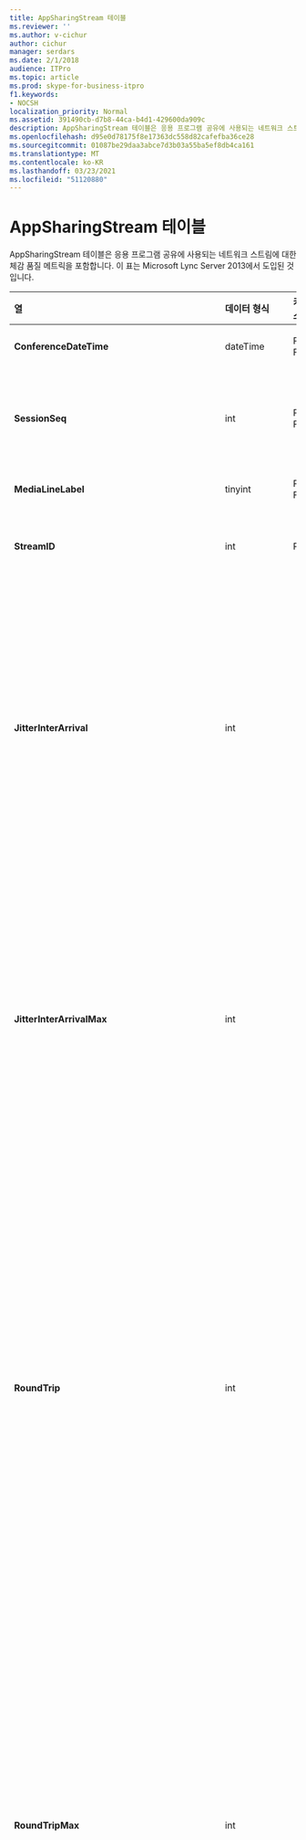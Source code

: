 ```yaml
---
title: AppSharingStream 테이블
ms.reviewer: ''
ms.author: v-cichur
author: cichur
manager: serdars
ms.date: 2/1/2018
audience: ITPro
ms.topic: article
ms.prod: skype-for-business-itpro
f1.keywords:
- NOCSH
localization_priority: Normal
ms.assetid: 391490cb-d7b8-44ca-b4d1-429600da909c
description: AppSharingStream 테이블은 응용 프로그램 공유에 사용되는 네트워크 스트림에 대한 체감 품질 메트릭을 포함합니다. 이 표는 Microsoft Lync Server 2013에서 도입된 것입니다.
ms.openlocfilehash: d95e0d78175f8e17363dc558d82cafefba36ce28
ms.sourcegitcommit: 01087be29daa3abce7d3b03a55ba5ef8db4ca161
ms.translationtype: MT
ms.contentlocale: ko-KR
ms.lasthandoff: 03/23/2021
ms.locfileid: "51120880"
---
```

# <a name="appsharingstream-table"></a>AppSharingStream 테이블
 
AppSharingStream 테이블은 응용 프로그램 공유에 사용되는 네트워크 스트림에 대한 체감 품질 메트릭을 포함합니다. 이 표는 Microsoft Lync Server 2013에서 도입된 것입니다.
  
|**열**|**데이터 형식**|**키/인덱스**|**세부 정보**|
|:-----|:-----|:-----|:-----|
|**ConferenceDateTime** <br/> |dateTime  <br/> |Primary, Foreign  <br/> |세션이 시작된 날짜 및 시간입니다.  <br/> |
|**SessionSeq** <br/> |int  <br/> |Primary, Foreign  <br/> |같은 날짜와 시간에 시작된 세션을 구분하는 데 사용되는 순차 식별자입니다.  <br/> |
|**MediaLineLabel** <br/> |tinyint  <br/> |Primary, Foreign  <br/> | [MediaLine 테이블을 참조합니다.](./medialine-0.md) <br/> |
|**StreamID** <br/> |int  <br/> |Primary  <br/> |응용 프로그램 공유 스트림의 고유 식별자입니다.  <br/> |
|**JitterInterArrival** <br/> |int  <br/> ||RTP 패킷 도착 시간 사이에 발견된 평균 지터입니다. 지터는 통화 신호가 "뒤섞인 정도"를 나타냅니다. 일반적으로 정체 현상, 미디어 서버 과부하 등의 경우에는 지터 값이 높게 발생하며 이로 인해 오디오가 왜곡되거나 끊깁니다.  <br/> |
|**JitterInterArrivalMax** <br/> |int  <br/> ||RTP 패킷 도착 시간 사이에 발견된 최대 지터입니다. 지터는 통화 신호가 "뒤섞인 정도"를 나타냅니다. 일반적으로 정체 현상, 미디어 서버 과부하 등의 경우에는 지터 값이 높게 발생하며 이로 인해 오디오가 왜곡되거나 끊깁니다.  <br/> |
|**RoundTrip** <br/> |int  <br/> ||RTP(Real-time Transport Protocol) 패킷이 다른 끝점으로 이동한 후 다시 돌아오는 데 걸리는 평균 시간(밀리초)입니다. 적정 품질의 왕복 시간은 약 200밀리초 미만 정도로 간주됩니다.  <br/> 국제 통화 라우팅, 잘못된 라우팅 구성 또는 미디어 서버 과부하 등으로 인해 왕복 값이 높게 발생할 수 있습니다. 왕복 시간이 높으면 양방향 실시간 오디오 대화가 어려워집니다.  <br/> |
|**RoundTripMax** <br/> |int  <br/> ||실시간 전송 프로토콜 패킷이 다른 끝점으로 이동한 후 다시 돌아오는 데 걸리는 최대 시간(밀리초)입니다. 적정 품질의 왕복 시간은 약 200밀리초 미만 정도로 간주됩니다.  <br/> 국제 통화 라우팅, 잘못된 라우팅 구성 또는 미디어 서버 과부하 등으로 인해 왕복 값이 높게 발생할 수 있습니다. 왕복 시간이 높으면 양방향 실시간 오디오 대화가 어려워집니다.  <br/> |
|**PacketLossRate** <br/> |float  <br/> ||RTP(Real-time Transport Protocol) 패킷 손실의 평균 비율입니다. 패킷 손실은 RTP 패킷, 인터넷을 통한 오디오 및 비디오 전송을 위해 사용되는 프로토콜인 RTP 패킷이 해당 목적지에 도달하지 못했을 때 발생합니다. 정체 현상, 대역폭 부족, 무선 통화 정체 또는 간섭, 미디어 서버의 과부하 등의 경우에는 손실률이 높게 나타날 수 있습니다. 패킷 손실률이 높으면 오디오가 왜곡되거나 끊깁니다.  <br/> |
|**PacketLossRateMax** <br/> |float  <br/> ||RTP(Real-time Transport Protocol) 패킷 손실의 최대 비율입니다. 패킷 손실은 RTP 패킷, 인터넷을 통한 오디오 및 비디오 전송을 위해 사용되는 프로토콜인 RTP 패킷이 해당 목적지에 도달하지 못했을 때 발생합니다. 정체 현상, 대역폭 부족, 무선 통화 정체 또는 간섭, 미디어 서버의 과부하 등의 경우에는 손실률이 높게 나타날 수 있습니다. 패킷 손실률이 높으면 오디오가 왜곡되거나 끊깁니다.  <br/> |
|**PacketUtilization** <br/> |int  <br/> ||보낸 패킷의 수입니다.  <br/> |
|**BandwidthEst** <br/> |int  <br/> ||세션 종료 시 사용 가능한 예상 단방향 대역폭입니다. 초당 비트 수로 보고됩니다.  <br/> |
|**AppSharingPayloadDescription** <br/> |int  <br/> ||응용 프로그램 공유 페이로드의 설명입니다.  <br/> |
|**RelativeOneWayTotal** <br/> |float  <br/> ||총 단방향 대기 시간입니다. 상대 단방향 대기 시간이 클라이언트와 서버 간의 지연을 측정합니다.  <br/> |
|**RelativeOneWayAverage** <br/> |float  <br/> ||평균 단방향 대기 시간입니다. 상대 단방향 대기 시간이 클라이언트와 서버 간의 지연을 측정합니다.  <br/> |
|**RelativeOneWayMax** <br/> |float  <br/> ||최대 단방향 대기 시간입니다. 상대 단방향 대기 시간이 클라이언트와 서버 간의 지연을 측정합니다.  <br/> |
|**RelativeOneWayBurstOccurrences** <br/> |int  <br/> ||총 단방향 버스트 발생 수입니다. "버스트" 전송은 데이터가 불안정한 스트림이 아니라 예측 불가능한 버스트로 흐르는 전송입니다. 이 메트릭은 클라이언트와 서버 간의 데이터 흐름을 측정합니다.  <br/> |
|**RelativeOneWayBurstDensity** <br/> |float  <br/> ||총 단방향 버스트 밀도입니다. "버스트" 전송은 데이터가 불안정한 스트림이 아니라 예측 불가능한 버스트로 흐르는 전송입니다. 이 메트릭은 클라이언트와 서버 간의 데이터 흐름을 측정합니다.  <br/> |
|**RelativeOneWayBurstDuration** <br/> |float  <br/> ||총 단방향 버스트 기간입니다. "버스트" 전송은 데이터가 불안정한 스트림이 아니라 예측 불가능한 버스트로 흐르는 전송입니다. 이 메트릭은 클라이언트와 서버 간의 데이터 흐름을 측정합니다.  <br/> |
|**RelativeOneWayGapOccurrences** <br/> |int  <br/> ||총 단도 갭 발생 수입니다. "버스트" 전송은 데이터가 불안정한 스트림이 아니라 예측 불가능한 버스트로 흐르는 전송입니다. 간격은 이러한 버스트 간의 지연을 나타냅니다. 이 메트릭은 클라이언트와 서버 간의 데이터 흐름을 측정합니다.  <br/> |
|**RelativeOneWayGapDensity** <br/> |float  <br/> ||총 단도 갭 밀도입니다. "버스트" 전송은 데이터가 불안정한 스트림이 아니라 예측 불가능한 버스트로 흐르는 전송입니다. 간격은 이러한 버스트 간의 지연을 나타냅니다. 이 메트릭은 클라이언트와 서버 간의 데이터 흐름을 측정합니다.  <br/> |
|**RelativeOneWayGapDuration** <br/> |float  <br/> ||총 단도 갭 기간입니다. "버스트" 전송은 데이터가 불안정한 스트림이 아니라 예측 불가능한 버스트로 흐르는 전송입니다. 간격은 이러한 버스트 간의 지연을 나타냅니다. 이 메트릭은 클라이언트와 서버 간의 데이터 흐름을 측정합니다.  <br/> |
|**ApplicationSharingType** <br/> |varChar(256)  <br/> ||응용 프로그램 역할(공유자 또는 보기 권한자) 및 콘텐츠 형식입니다.  <br/> |
|**RDPTileProcessingLatencyTotal** <br/> |float  <br/> ||RDP(원격 데스크톱 프로토콜) 타일의 총 처리 시간입니다. 총 시간 값이 크면 보기 환경에서 지연 시간이 길어집니다.  <br/> |
|**RDPTileProcessingLatencyAverage** <br/> |float  <br/> ||RDP(원격 데스크톱 프로토콜) 타일의 평균 처리 시간입니다. 총 시간 값이 크면 보기 환경에서 지연 시간이 길어집니다.  <br/> |
|**RDPTileProcessingLatencyMax** <br/> |float  <br/> ||RDP(원격 데스크톱 프로토콜) 타일의 최대 처리 시간입니다. 총 시간 값이 크면 보기 환경에서 지연 시간이 길어집니다.  <br/> |
|**RDPTileProcessingLatencyBurstOccurrences** <br/> |int  <br/> ||RDP(원격 데스크톱 프로토콜) 타일의 버스트 발생 수입니다. "버스트" 전송은 데이터가 불안정한 스트림이 아니라 예측 불가능한 버스트로 흐르는 전송입니다.  <br/> |
|**RDPTileProcessingLatencyBurstDensity** <br/> |float  <br/> ||RDP(원격 데스크톱 프로토콜) 타일의 버스트 밀도입니다. "버스트" 전송은 데이터가 불안정한 스트림이 아니라 예측 불가능한 버스트로 흐르는 전송입니다.  <br/> |
|**RDPTileProcessingLatencyBurstDuration** <br/> |float  <br/> ||RDP(원격 데스크톱 프로토콜) 타일의 버스트 기간입니다. "버스트" 전송은 데이터가 불안정한 스트림이 아니라 예측 불가능한 버스트로 흐르는 전송입니다.  <br/> |
|**RDPTileProcessingLatencyGapOccurrences** <br/> |int  <br/> ||RDP(원격 데스크톱 프로토콜) 타일의 갭 발생 수입니다.  <br/> |
|**RDPTileProcessingLatencyGapDensity** <br/> |float  <br/> ||RDP(원격 데스크톱 프로토콜) 타일의 처리 시간 갭 밀도입니다. 갭 밀도가 낮으면 보기 환경 성능이 향상됩니다.  <br/> |
|**RDPTileProcessingLatencyGapDuration** <br/> |float  <br/> ||RDP(원격 데스크톱 프로토콜) 타일의 처리 시간 갭 기간입니다. 갭 기간이 짧으면 보기 환경 성능이 향상됩니다.  <br/> |
|**CaptureTileRateTotal** <br/> |float  <br/> ||캡처된 타일의 총 속도(초당 타일 수)입니다.  <br/> |
|**CaptureTileRateAverage** <br/> |float  <br/> ||캡처된 타일의 평균 속도(초당 타일 수)입니다.  <br/> |
|**CaptureTileRateMax** <br/> |float  <br/> ||캡처된 타일의 최대 속도(초당 타일 수)입니다.  <br/> |
|**CaptureTileRateBurstOccurrences** <br/> |int  <br/> ||캡처된 타일 속도의 버스트 발생 수(초당 타일 수)입니다.  <br/> |
|**CaptureTileRateBurstDensity** <br/> |float  <br/> ||캡처된 타일 속도의 버스트 밀도(초당 타일 수)입니다.  <br/> |
|**CaptureTileRateBurstDuration** <br/> |float  <br/> ||캡처된 타일 속도의 버스트 기간(초당 타일 수)입니다.  <br/> |
|**CaptureTileRateGapOccurrences** <br/> |int  <br/> ||캡처된 타일 속도의 갭 발생 수(초당 타일 수)입니다.  <br/> |
|**CaptureTileRateGapDensity** <br/> |float  <br/> ||캡처된 타일 속도의 갭 밀도(초당 타일 수)입니다.  <br/> |
|**CaptureTileRateGapDuration** <br/> |float  <br/> ||캡처된 타일 속도의 갭 기간(초당 타일 수)입니다.  <br/> |
|**SpoiledTilePercentTotal** <br/> |float  <br/> ||보기 권한자에게 전송되지 않았으며 삭제되어 새 콘텐츠로 덮어쓰기된 콘텐츠의 총 비율입니다.  <br/> |
|**SpoiledTilePercentAverage** <br/> |float  <br/> ||보기 권한자에게 전송되지 않았으며 삭제되어 새 콘텐츠로 덮어쓰기된 콘텐츠의 평균 비율입니다.  <br/> |
|**SpoiledTilePercentMax** <br/> |float  <br/> ||보기 권한자에게 전송되지 않았으며 삭제되어 새 콘텐츠로 덮어쓰기된 콘텐츠의 최대 비율입니다.  <br/> |
|**SpoiledTilePercentBurstOccurrences** <br/> |int  <br/> ||보기 권한자에게 전송되지 않았으며 삭제되어 새 콘텐츠로 덮어쓰기된 콘텐츠에 대한 버스트 발생 수입니다.  <br/> |
|**SpoiledTilePercentBurstDensity** <br/> |float  <br/> ||보기 권한자에게 전송되지 않았으며 삭제되어 새 콘텐츠로 덮어쓰기된 콘텐츠에 대한 버스트 밀도입니다.  <br/> |
|**SpoiledTilePercentBurstDuration** <br/> |float  <br/> ||보기 권한자에게 전송되지 않았으며 삭제되어 새 콘텐츠로 덮어쓰기된 콘텐츠에 대한 버스트 기간입니다.  <br/> |
|**SpoiledTilePercentGapOccurrences** <br/> |int  <br/> ||보기 권한자에게 전송되지 않았으며 삭제되어 새 콘텐츠로 덮어쓰기된 콘텐츠에 대한 갭 발생 수입니다.  <br/> |
|**SpoiledTilePercentGapDensity** <br/> |float  <br/> ||보기 권한자에게 전송되지 않았으며 삭제되어 새 콘텐츠로 덮어쓰기된 콘텐츠에 대한 갭 밀도입니다.  <br/> |
|**SpoiledTilePercentGapDuration** <br/> |float  <br/> ||보기 권한자에게 전송되지 않았으며 삭제되어 새 콘텐츠로 덮어쓰기된 콘텐츠에 대한 갭 기간입니다.  <br/> |
|**ScrapingFrameRateTotal** <br/> |float  <br/> ||그래픽 원본에서 스크랩된 총 프레임 수입니다.  <br/> |
|**ScrapingFrameRateAverage** <br/> |float  <br/> ||그래픽 원본에서 스크랩된 평균 프레임 수입니다.  <br/> |
|**ScrapingFrameRateMax** <br/> |float  <br/> ||그래픽 원본에서 스크랩된 최대 프레임 수입니다.  <br/> |
|**ScrapingFrameRateBurstOccurrences** <br/> |int  <br/> ||그래픽 원본에서 스크랩된 프레임의 버스트 발생 수입니다.  <br/> |
|**ScrapingFrameRateBurstDensity** <br/> |float  <br/> ||그래픽 원본에서 스크랩된 프레임의 버스트 밀도입니다.  <br/> |
|**ScrapingFrameRateBurstDuration** <br/> |float  <br/> ||그래픽 원본에서 스크랩된 프레임의 버스트 기간입니다.  <br/> |
|**ScrapingFrameRateGapOccurrences** <br/> |int  <br/> ||그래픽 원본에서 스크랩된 프레임의 갭 발생 수입니다.  <br/> |
|**ScrapingFrameRateGapDensity** <br/> |float  <br/> ||그래픽 원본에서 스크랩된 프레임의 갭 밀도입니다.  <br/> |
|**ScrapingFrameRateGapDuration** <br/> |float  <br/> ||그래픽 원본에서 스크랩된 프레임의 갭 기간입니다.  <br/> |
|**IncomingTileRateTotal** <br/> |float  <br/> ||보기 권한자가 받은 총 들어오는 프레임 속도입니다.  <br/> |
|**IncomingTileRateAverage** <br/> |float  <br/> ||보기 권한자가 받은 평균 들어오는 프레임 속도입니다.  <br/> |
|**IncomingTileRateMax** <br/> |float  <br/> ||보기 권한자가 받은 최대 들어오는 타일 속도입니다.  <br/> |
|**IncomingTileRateBurstOccurrences** <br/> |int  <br/> ||보기 권한자가 받은 들어오는 타일 속도의 버스트 발생 수입니다.  <br/> |
|**IncomingTileRateBurstDensity** <br/> |float  <br/> ||보기 권한자가 받은 들어오는 타일 속도의 버스트 밀도입니다.  <br/> |
|**IncomingTileRateBurstDuration** <br/> |float  <br/> ||보기 권한자가 받은 들어오는 타일 속도의 버스트 기간입니다.  <br/> |
|**IncomingTileRateGapOccurrences** <br/> |int  <br/> ||보기 권한자가 받은 들어오는 타일 속도의 갭 발생 수입니다.  <br/> |
|**IncomingTileRateGapDensity** <br/> |float  <br/> ||보기 권한자가 받은 들어오는 타일 속도의 갭 밀도입니다.  <br/> |
|**IncomingTileRateGapDuration** <br/> |float  <br/> ||보기 권한자가 받은 들어오는 타일 속도의 갭 기간입니다.  <br/> |
|**IncomingFrameRateTotal** <br/> |float  <br/> ||보기 권한자가 받은 총 들어오는 프레임 속도입니다.  <br/> |
|**IncomingFrameRateAverage** <br/> |float  <br/> ||보기 권한자가 받은 평균 들어오는 프레임 속도입니다.  <br/> |
|**IncomingFrameRateMax** <br/> |float  <br/> ||보기 권한자가 받은 최대 들어오는 프레임 속도입니다.  <br/> |
|**IncomingFrameRateBurstOccurrences** <br/> |int  <br/> ||보기 권한자가 받은 들어오는 프레임 속도의 버스트 발생 수입니다.  <br/> |
|**IncomingFrameRateBurstDensity** <br/> |float  <br/> ||보기 권한자가 받은 들어오는 프레임 속도의 버스트 밀도입니다.  <br/> |
|**IncomingFrameRateBurstDuration** <br/> |float  <br/> ||보기 권한자가 받은 들어오는 프레임 속도의 버스트 기간입니다.  <br/> |
|**IncomingFrameRateGapOccurrences** <br/> |int  <br/> ||보기 권한자가 받은 들어오는 프레임 속도의 갭 발생 수입니다.  <br/> |
|**IncomingFrameRateGapDensity** <br/> |float  <br/> ||보기 권한자가 받은 들어오는 프레임 속도의 갭 밀도입니다.  <br/> |
|**IncomingFrameRateDuration** <br/> |float  <br/> ||보기 권한자가 받은 들어오는 프레임 속도의 갭 기간입니다.  <br/> |
|**OutgoingTileRateTotal** <br/> |float  <br/> ||보낸 사람에 대한 총 나가는 타일 속도입니다.  <br/> |
|**OutgoingTileRateAverage** <br/> |float  <br/> ||보낸 사람에 대한 평균 나가는 타일 속도입니다.  <br/> |
|**OutgoingTileRateMax** <br/> |float  <br/> ||보낸 사람에 대한 최대 나가는 타일 속도입니다.  <br/> |
|**OutgoingTileRateBurstOccurrences** <br/> |int  <br/> ||보낸 사람에 대한 나가는 타일 속도의 버스트 발생 수입니다.  <br/> |
|**OutgoingTileRateBurstDensity** <br/> |float  <br/> ||보낸 사람에 대한 나가는 타일 속도의 버스트 밀도입니다.  <br/> |
|**OutgoingTileRateBurstDuration** <br/> |float  <br/> ||보낸 사람에 대한 나가는 타일 속도의 버스트 기간입니다.  <br/> |
|**OutgoingTileRateGapOccurrences** <br/> |int  <br/> ||보낸 사람에 대한 나가는 타일 속도의 갭 발생 수입니다.  <br/> |
|**OutgoingTileRateGapDensity** <br/> |float  <br/> ||보낸 사람에 대한 나가는 타일 속도의 갭 밀도입니다.  <br/> |
|**OutgoingTileRateGapDuration** <br/> |float  <br/> ||보낸 사람에 대한 나가는 타일 속도의 갭 기간입니다.  <br/> |
|**OutgoingFrameRateTotal** <br/> |float  <br/> ||보낸 사람에 대한 총 나가는 프레임 속도입니다.  <br/> |
|**OutgoingFrameRateAverage** <br/> |float  <br/> ||보낸 사람에 대한 평균 나가는 프레임 속도입니다.  <br/> |
|**OutgoingFrameRateMax** <br/> |float  <br/> ||보낸 사람에 대한 최대 나가는 프레임 속도입니다.  <br/> |
|**OutgoingFrameRateBurstOccurrences** <br/> |int  <br/> ||보낸 사람에 대한 나가는 프레임 속도의 버스트 발생 수입니다.  <br/> |
|**OutgoingFrameRateBurstDensity** <br/> |float  <br/> ||보낸 사람에 대한 나가는 프레임 속도의 버스트 밀도입니다.  <br/> |
|**OutgoingFrameRateBurstDuration** <br/> |float  <br/> ||보낸 사람에 대한 나가는 프레임 속도의 버스트 기간입니다.  <br/> |
|**OutgoingFrameRateGapOccurrences** <br/> |int  <br/> ||보낸 사람에 대한 나가는 프레임 속도의 갭 발생 수입니다.  <br/> |
|**OutgoingFrameRateGapDensity** <br/> |float  <br/> ||보낸 사람에 대한 나가는 프레임 속도의 갭 밀도입니다.  <br/> |
|**OutgoingFrameRateGapDuration** <br/> |float  <br/> ||보낸 사람에 대한 나가는 프레임 속도의 갭 기간입니다.  <br/> |
|**AverageRectangleHeight** <br/> |int  <br/> ||평균 비디오 해상도 높이(픽셀)입니다.  <br/> |
|**AverageRectangleWidth** <br/> |int  <br/> ||평균 비디오 해상도 너비(픽셀)입니다.  <br/> |
|**인바운드** <br/> |bit  <br/> ||인바운드 전송에 대한 평균 프레임 속도(초당 프레임 수)입니다.  <br/> |
|**아웃바운드** <br/> |bit  <br/> ||아웃바운드 전송에 대한 평균 프레임 속도(초당 프레임 수)입니다.  <br/> |
|**SenderIsCallerPAI** <br/> |bit  <br/> ||1은 스트림 방향이 발신자에서 수신자의 방향임을 의미합니다.  <br/> 0은 스트림 방향이 수신자에서 발신자의 방향임을 의미합니다.  <br/> |
